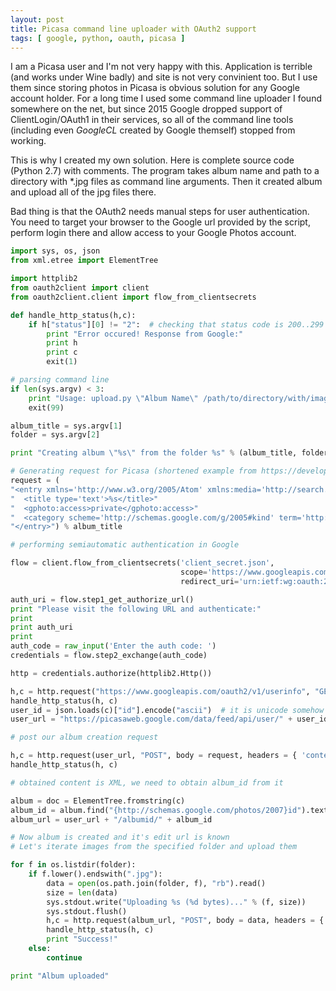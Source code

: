 ```yaml
---
layout: post
title: Picasa command line uploader with OAuth2 support
tags: [ google, python, oauth, picasa ] 
---
```


I am a Picasa user and I'm not very happy with this. 
Application is terrible (and works under Wine badly) and site is not very convinient too. 
But I use them since storing photos in Picasa is obvious solution for any Google account holder. 
For a long time I used some command line uploader I found somewhere on the net, 
but since 2015 Google dropped support of ClientLogin/OAuth1 in their services, 
so all of the command line tools
(including even *GoogleCL* created by Google themself) stopped from working.

This is why I created my own solution. Here is complete source code (Python 2.7) with comments.
The program takes album name and path to a directory with *.jpg files as command line arguments.
Then it created album and upload all of the jpg files there.

Bad thing is that the OAuth2 needs manual steps for user authentication.
You need to target your browser to the Google url provided by the script, 
perform login there and allow access to your Google Photos account.

```python
import sys, os, json
from xml.etree import ElementTree

import httplib2
from oauth2client import client
from oauth2client.client import flow_from_clientsecrets

def handle_http_status(h,c):
	if h["status"][0] != "2":  # checking that status code is 200..299
		print "Error occured! Response from Google:"
		print h
		print c
		exit(1)

# parsing command line
if len(sys.argv) < 3:
	print "Usage: upload.py \"Album Name\" /path/to/directory/with/images"
	exit(99)

album_title = sys.argv[1]
folder = sys.argv[2]

print "Creating album \"%s\" from the folder %s" % (album_title, folder)

# Generating request for Picasa (shortened example from https://developers.google.com/picasa-web/docs/2.0/developers_guide_protocol)
request = (
"<entry xmlns='http://www.w3.org/2005/Atom' xmlns:media='http://search.yahoo.com/mrss/' xmlns:gphoto='http://schemas.google.com/photos/2007'>"
"  <title type='text'>%s</title>"
"  <gphoto:access>private</gphoto:access>"
"  <category scheme='http://schemas.google.com/g/2005#kind' term='http://schemas.google.com/photos/2007#album' />"
"</entry>") % album_title

# performing semiautomatic authentication in Google

flow = client.flow_from_clientsecrets('client_secret.json',
                                      scope='https://www.googleapis.com/auth/photos https://www.googleapis.com/auth/userinfo.profile',
                                      redirect_uri='urn:ietf:wg:oauth:2.0:oob')

auth_uri = flow.step1_get_authorize_url()
print "Please visit the following URL and authenticate:"
print
print auth_uri
print
auth_code = raw_input('Enter the auth code: ')
credentials = flow.step2_exchange(auth_code)

http = credentials.authorize(httplib2.Http())

h,c = http.request("https://www.googleapis.com/oauth2/v1/userinfo", "GET");
handle_http_status(h, c)
user_id = json.loads(c)["id"].encode("ascii")  # it is unicode somehow
user_url = "https://picasaweb.google.com/data/feed/api/user/" + user_id

# post our album creation request

h,c = http.request(user_url, "POST", body = request, headers = { 'content-type':'application/atom+xml; charset=UTF-8' } )
handle_http_status(h, c)

# obtained content is XML, we need to obtain album_id from it

album = doc = ElementTree.fromstring(c)
album_id = album.find("{http://schemas.google.com/photos/2007}id").text
album_url = user_url + "/albumid/" + album_id

# Now album is created and it's edit url is known
# Let's iterate images from the specified folder and upload them

for f in os.listdir(folder):
	if f.lower().endswith(".jpg"): 
		data = open(os.path.join(folder, f), "rb").read()
		size = len(data)
		sys.stdout.write("Uploading %s (%d bytes)..." % (f, size))
		sys.stdout.flush()
		h,c = http.request(album_url, "POST", body = data, headers = { 'Content-Type': 'image/jpeg', 'Content-Length': len(data), 'Slug': f })
		handle_http_status(h, c)
		print "Success!"
	else:
		continue

print "Album uploaded"
```
